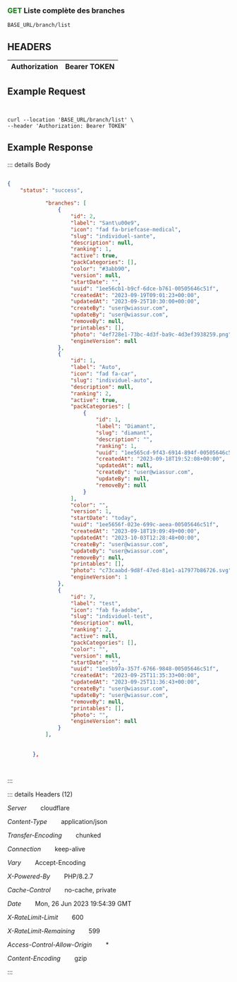 ### <span style="color:green">GET</span> Liste complète des branches

````
BASE_URL/branch/list
````

## HEADERS

| Authorization | Bearer TOKEN |
| ------------- | ----------- |


## Example Request

```curl


curl --location 'BASE_URL/branch/list' \
--header 'Authorization: Bearer TOKEN'

```


## Example Response

::: details Body  

```json

{
    "status": "success",
   
            "branches": [
                {
                    "id": 2,
                    "label": "Sant\u00e9",
                    "icon": "fad fa-briefcase-medical",
                    "slug": "individuel-sante",
                    "description": null,
                    "ranking": 1,
                    "active": true,
                    "packCategories": [],
                    "color": "#3abb90",
                    "version": null,
                    "startDate": "",
                    "uuid": "1ee56cb1-b9cf-6dce-b761-00505646c51f",
                    "createdAt": "2023-09-19T09:01:23+00:00",
                    "updatedAt": "2023-09-25T10:30:00+00:00",
                    "createBy": "user@wiassur.com",
                    "updateBy": "user@wiassur.com",
                    "removeBy": null,
                    "printables": [],
                    "photo": "4ef728e1-73bc-4d3f-ba9c-4d3ef3938259.png",
                    "engineVersion": null
                },
                {
                    "id": 1,
                    "label": "Auto",
                    "icon": "fad fa-car",
                    "slug": "individuel-auto",
                    "description": null,
                    "ranking": 2,
                    "active": true,
                    "packCategories": [
                        {
                            "id": 1,
                            "label": "Diamant",
                            "slug": "diamant",
                            "description": "",
                            "ranking": 1,
                            "uuid": "1ee565cd-9f43-6914-894f-00505646c51f",
                            "createdAt": "2023-09-18T19:52:08+00:00",
                            "updatedAt": null,
                            "createBy": "user@wiassur.com",
                            "updateBy": null,
                            "removeBy": null
                        }
                    ],
                    "color": "",
                    "version": 1,
                    "startDate": "today",
                    "uuid": "1ee5656f-023e-699c-aeea-00505646c51f",
                    "createdAt": "2023-09-18T19:09:49+00:00",
                    "updatedAt": "2023-10-03T12:28:48+00:00",
                    "createBy": "user@wiassur.com",
                    "updateBy": "user@wiassur.com",
                    "removeBy": null,
                    "printables": [],
                    "photo": "c73caabd-9d8f-47ed-81e1-a17977b86726.svg",
                    "engineVersion": 1
                },
                {
                    "id": 7,
                    "label": "test",
                    "icon": "fab fa-adobe",
                    "slug": "individuel-test",
                    "description": null,
                    "ranking": 2,
                    "active": null,
                    "packCategories": [],
                    "color": "",
                    "version": null,
                    "startDate": "",
                    "uuid": "1ee5b97a-357f-6766-9848-00505646c51f",
                    "createdAt": "2023-09-25T11:35:33+00:00",
                    "updatedAt": "2023-09-25T11:36:43+00:00",
                    "createBy": "user@wiassur.com",
                    "updateBy": "user@wiassur.com",
                    "removeBy": null,
                    "printables": [],
                    "photo": "",
                    "engineVersion": null
                }
            ],
         
       
        },
       
    


```




:::


::: details Headers (12)

 *Server*    &nbsp;&nbsp;&nbsp;&nbsp;&nbsp;&nbsp;      cloudflare

 *Content-Type*    &nbsp;&nbsp;&nbsp;&nbsp;&nbsp;&nbsp;   application/json


 *Transfer-Encoding*    &nbsp;&nbsp;&nbsp;&nbsp;&nbsp;&nbsp;      chunked

 *Connection*    &nbsp;&nbsp;&nbsp;&nbsp;&nbsp;&nbsp;  keep-alive
 
 *Vary*    &nbsp;&nbsp;&nbsp;&nbsp;&nbsp;&nbsp; Accept-Encoding



 *X-Powered-By*    &nbsp;&nbsp;&nbsp;&nbsp;&nbsp;&nbsp;  PHP/8.2.7


 *Cache-Control*    &nbsp;&nbsp;&nbsp;&nbsp;&nbsp;&nbsp; no-cache, private

 
 *Date*    &nbsp;&nbsp;&nbsp;&nbsp;&nbsp;&nbsp;  Mon, 26 Jun 2023 19:54:39 GMT
 

  *X-RateLimit-Limit*    &nbsp;&nbsp;&nbsp;&nbsp;&nbsp;&nbsp;  600

  *X-RateLimit-Remaining*    &nbsp;&nbsp;&nbsp;&nbsp;&nbsp;&nbsp;  599

*Access-Control-Allow-Origin*    &nbsp;&nbsp;&nbsp;&nbsp;&nbsp;&nbsp;  *


*Content-Encoding*    &nbsp;&nbsp;&nbsp;&nbsp;&nbsp;&nbsp;  gzip

  
 





:::